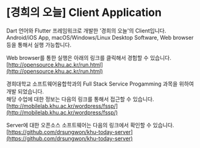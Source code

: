 # [경희의 오늘] Client Application

Dart 언어와 Flutter 프레임워크로 개발한 '경희의 오늘'의 Client입니다. <br>
Android/iOS App, macOS/Windows/Linux Desktop Software, Web browser 등을 통해서 실행 가능합니다. <br>

Web browser를 통한 실행은 아래의 링크를 클릭해서 경험할 수 있습니다.  <br>
[http://opensource.khu.ac.kr/run.html](http://opensource.khu.ac.kr/run.html)  <br>

경희대학교 소프트웨어융합학과의 Full Stack Service Progamming 과목을 위하여 개발 되었습니다. <br>
해당 수업에 대한 정보는 다음의 링크를 통해서 접근할 수 있습니다. <br>
[http://mobilelab.khu.ac.kr/wordpress/fssp/](http://mobilelab.khu.ac.kr/wordpress/fssp/) <br>

Server에 대한 오픈소스 소프트웨어는 다음의 링크에서 확인할 수 있습니다.  <br>
[https://github.com/drsungwon/khu-today-server](https://github.com/drsungwon/khu-today-server) <br>
